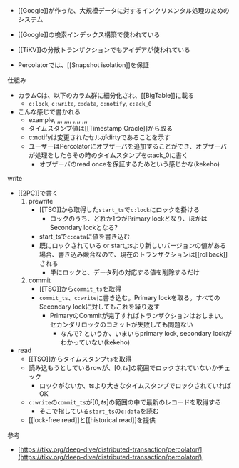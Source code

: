 - [[Google]]が作った、大規模データに対するインクリメンタル処理のためのシステム
- [[Google]]の検索インデックス構築で使われている
- [[TiKV]]の分散トランザクションでもアイデアが使われている

- Percolatorでは、[[Snapshot isolation]]を保証

仕組み
- カラムCは、以下のカラム群に細分化され、[[BigTable]]に載る
	- `c:lock`, `c:write`, `c:data`, `c:notify`, `c:ack_0`
- こんな感じで書かれる
	- example,		,,,
		,,,,
		,,,,
		,,,
	- タイムスタンプ値は[[Timestamp Oracle]]から取る
	- c:notifyは変更されたセルがdirtyであることを示す
	- ユーザーはPercolatorにオブザーバを追加することができ、オブザーバが処理をしたらその時のタイムスタンプをc:ack_0に書く
		- オブザーバのread onceを保証するためという感じかな(kekeho)

write
- [[2PC]]で書く
	1. prewrite
		- [[TSO]]から取得した`start_ts`で`c:lock`にロックを掛ける
			- ロックのうち、どれか1つがPrimary lockとなり、ほかはSecondary lockとなる?
		- start_tsで`c:data`に値を書き込む
		- 既にロックされている or start_tsより新しいバージョンの値がある場合、書き込み競合なので、現在のトランザクションは[[rollback]]される
			- 単にロックと、データ列の対応する値を削除するだけ
	2. commit
		- [[TSO]]から`commit_ts`を取得
		- `commit_ts`、`c:write`に書き込む。Primary lockを取る。すべてのSecondary lockに対してもこれを繰り返す
			- PrimaryのCommitが完了すればトランザクションはおしまい。セカンダリロックのコミットが失敗しても問題ない
				- なんで? というか、いまいちprimary lock, secondary lockがわかっていない(kekeho)
- read
	- [[TSO]]からタイムスタンプ`ts`を取得
	- 読み込もうとしているrowが、$\lbrack 0, ts \rbrack$の範囲でロックされていないかチェック
		- ロックがないか、tsより大きなタイムスタンプでロックされていればOK
	- `c:write`の`commit_ts`が$\lbrack 0, ts \rbrack$の範囲の中で最新のレコードを取得する
		- そこで指している`start_ts`の`c:data`を読む
	- [[lock-free read]]と[[historical read]]を提供

参考
- [https://tikv.org/deep-dive/distributed-transaction/percolator/](https://tikv.org/deep-dive/distributed-transaction/percolator/)
